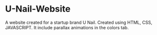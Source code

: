 # U-Nail-Website
A website created for a startup brand U Nail. Created using HTML, CSS, JAVASCRIPT. It include parallax animations in the colors tab.
